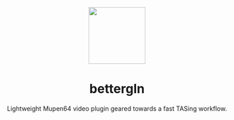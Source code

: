 <p align="center">
  <img width="128" align="center" src="https://github.com/user-attachments/assets/f62f241f-edf6-4861-8911-bbe2d7c88164">
</p>

<h1 align="center">
  bettergln
</h1>

<p align="center">
  Lightweight Mupen64 video plugin geared towards a fast TASing workflow.
</p>
